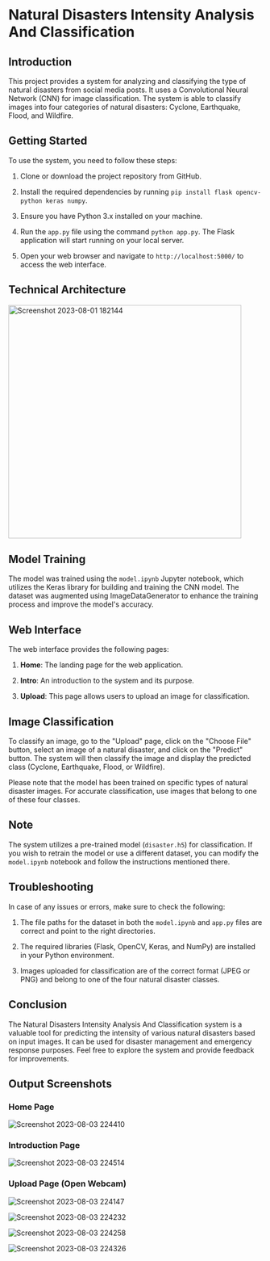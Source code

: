 # Natural Disasters Intensity Analysis And Classification

## Introduction

This project provides a system for analyzing and classifying the type of natural disasters from social media posts. It uses a Convolutional Neural Network (CNN) for image classification. The system is able to classify images into four categories of natural disasters: Cyclone, Earthquake, Flood, and Wildfire.


## Getting Started

To use the system, you need to follow these steps:

1. Clone or download the project repository from GitHub.

2. Install the required dependencies by running `pip install flask opencv-python keras numpy`.

3. Ensure you have Python 3.x installed on your machine.

4. Run the `app.py` file using the command `python app.py`. The Flask application will start running on your local server.

5. Open your web browser and navigate to `http://localhost:5000/` to access the web interface.

## Technical Architecture
<img width="462" alt="Screenshot 2023-08-01 182144" src="https://github.com/Sreeja799/Natural_Disasters_Intensity_Analysis_And_Classification/assets/73770166/29ff5d44-ee6f-469d-b551-3857cca507a8">

## Model Training

The model was trained using the `model.ipynb` Jupyter notebook, which utilizes the Keras library for building and training the CNN model. The dataset was augmented using ImageDataGenerator to enhance the training process and improve the model's accuracy.

## Web Interface

The web interface provides the following pages:

1. **Home**: The landing page for the web application.

2. **Intro**: An introduction to the system and its purpose.

3. **Upload**: This page allows users to upload an image for classification.

## Image Classification

To classify an image, go to the "Upload" page, click on the "Choose File" button, select an image of a natural disaster, and click on the "Predict" button. The system will then classify the image and display the predicted class (Cyclone, Earthquake, Flood, or Wildfire).

Please note that the model has been trained on specific types of natural disaster images. For accurate classification, use images that belong to one of these four classes.

## Note

The system utilizes a pre-trained model (`disaster.h5`) for classification. If you wish to retrain the model or use a different dataset, you can modify the `model.ipynb` notebook and follow the instructions mentioned there.

## Troubleshooting

In case of any issues or errors, make sure to check the following:

1. The file paths for the dataset in both the `model.ipynb` and `app.py` files are correct and point to the right directories.

2. The required libraries (Flask, OpenCV, Keras, and NumPy) are installed in your Python environment.

3. Images uploaded for classification are of the correct format (JPEG or PNG) and belong to one of the four natural disaster classes.

## Conclusion

The Natural Disasters Intensity Analysis And Classification system is a valuable tool for predicting the intensity of various natural disasters based on input images. It can be used for disaster management and emergency response purposes. Feel free to explore the system and provide feedback for improvements.

## Output Screenshots

### Home Page
![Screenshot 2023-08-03 224410](https://github.com/Sreeja799/Natural_Disasters_Intensity_Analysis_And_Classification/assets/73770166/bb1264c1-6ae5-403d-8da2-75aafca76908)

### Introduction Page
![Screenshot 2023-08-03 224514](https://github.com/Sreeja799/Natural_Disasters_Intensity_Analysis_And_Classification/assets/73770166/04079808-c40d-4614-aa07-dcf43473ad25)

### Upload Page (Open Webcam)
![Screenshot 2023-08-03 224147](https://github.com/Sreeja799/Natural_Disasters_Intensity_Analysis_And_Classification/assets/73770166/0b4b3a8b-88b2-4fc6-be2f-473c28c4e1f7)

![Screenshot 2023-08-03 224232](https://github.com/Sreeja799/Natural_Disasters_Intensity_Analysis_And_Classification/assets/73770166/8817b87f-9d77-4d44-b66b-fbefc1154c46)

![Screenshot 2023-08-03 224258](https://github.com/Sreeja799/Natural_Disasters_Intensity_Analysis_And_Classification/assets/73770166/42812f04-ce44-4d77-bb53-817e10d72b21)

![Screenshot 2023-08-03 224326](https://github.com/Sreeja799/Natural_Disasters_Intensity_Analysis_And_Classification/assets/73770166/249707ca-9793-4d13-8254-d5e3d76e97cd)

